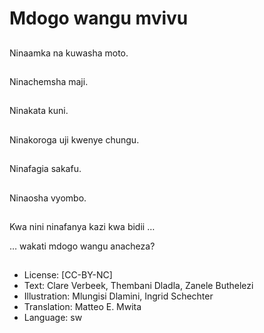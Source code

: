 # Mdogo wangu mvivu

##
Ninaamka na kuwasha moto.

##
Ninachemsha maji.

##
Ninakata kuni.

##
Ninakoroga uji kwenye chungu.

##
Ninafagia sakafu.

##
Ninaosha vyombo.

##
Kwa nini ninafanya kazi kwa bidii …

… wakati mdogo wangu anacheza?

##
* License: [CC-BY-NC]
* Text: Clare Verbeek, Thembani Dladla, Zanele Buthelezi
* Illustration: Mlungisi Dlamini, Ingrid Schechter
* Translation: Matteo E. Mwita
* Language: sw
